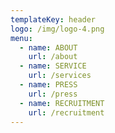 ```yaml
---
templateKey: header
logo: /img/logo-4.png
menu:
  - name: ABOUT
    url: /about
  - name: SERVICE
    url: /services
  - name: PRESS
    url: /press
  - name: RECRUITMENT
    url: /recruitment
---
```


